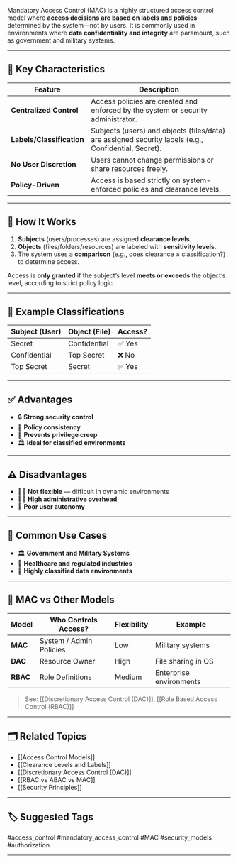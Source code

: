 Mandatory Access Control (MAC) is a highly structured access control model where **access decisions are based on labels and policies** determined by the system—not by users. It is commonly used in environments where **data confidentiality and integrity** are paramount, such as government and military systems.

---

## 🧠 Key Characteristics

| Feature                    | Description |
|----------------------------|-------------|
| **Centralized Control**    | Access policies are created and enforced by the system or security administrator. |
| **Labels/Classification**  | Subjects (users) and objects (files/data) are assigned security labels (e.g., Confidential, Secret). |
| **No User Discretion**     | Users cannot change permissions or share resources freely. |
| **Policy-Driven**          | Access is based strictly on system-enforced policies and clearance levels. |

---

## 🧱 How It Works

1. **Subjects** (users/processes) are assigned **clearance levels**.
2. **Objects** (files/folders/resources) are labeled with **sensitivity levels**.
3. The system uses a **comparison** (e.g., does clearance ≥ classification?) to determine access.

Access is **only granted** if the subject’s level **meets or exceeds** the object’s level, according to strict policy logic.

---

## 🔐 Example Classifications

| Subject (User) | Object (File) | Access? |
|----------------|----------------|---------|
| Secret          | Confidential     | ✅ Yes   |
| Confidential    | Top Secret       | ❌ No    |
| Top Secret      | Secret           | ✅ Yes   |

---

## ✅ Advantages

- 🔒 **Strong security control**
- 📜 **Policy consistency**
- 🧩 **Prevents privilege creep**
- 🏛 **Ideal for classified environments**

---

## ⚠️ Disadvantages

- 🧑‍💼 **Not flexible** — difficult in dynamic environments
- 🧑‍💻 **High administrative overhead**
- 🚫 **Poor user autonomy**

---

## 📘 Common Use Cases

- 🏛 **Government and Military Systems**
- 🏥 **Healthcare and regulated industries**
- 📂 **Highly classified data environments**

---

## 🔄 MAC vs Other Models

| Model        | Who Controls Access?   | Flexibility   | Example |
|--------------|------------------------|---------------|---------|
| **MAC**      | System / Admin Policies| Low           | Military systems |
| **DAC**      | Resource Owner         | High          | File sharing in OS |
| **RBAC**     | Role Definitions       | Medium        | Enterprise environments |

> See: [[Discretionary Access Control (DAC)]], [[Role Based Access Control (RBAC)]]

---

## 🗂 Related Topics

- [[Access Control Models]]
- [[Clearance Levels and Labels]]
- [[Discretionary Access Control (DAC)]]
- [[RBAC vs ABAC vs MAC]]
- [[Security Principles]]

---

## 🏷 Suggested Tags

#access_control #mandatory_access_control #MAC #security_models #authorization

---
